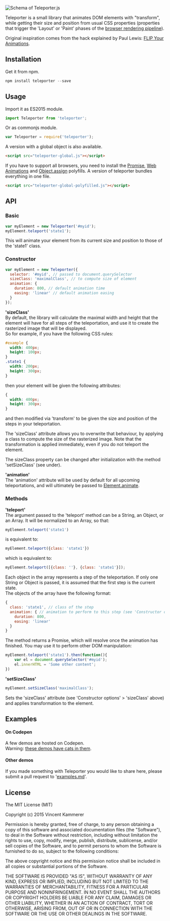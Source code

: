 ![Schema of Teleporter.js](http://vkammerer.github.io/teleporter/images/schema.png?v=3)  

Teleporter is a small library that animates DOM elements with "transform", while getting their size and position from usual CSS properties (properties that trigger the 'Layout' or 'Paint' phases of the [browser rendering pipeline](http://www.html5rocks.com/en/tutorials/internals/howbrowserswork/#The_main_flow)).

Original inspiration comes from the hack explained by Paul Lewis: [FLIP Your Animations](https://aerotwist.com/blog/flip-your-animations/).  

## Installation
Get it from npm.
```javascript
npm install teleporter --save
```
## Usage
Import it as ES2015 module.
```javascript
import Teleporter from 'teleporter';
```
Or as commonjs module.
```javascript
var Teleporter = require('teleporter');
```
A version with a global object is also available.
```html
<script src="teleporter-global.js"></script>
```
If you have to support all browsers, you need to install the [Promise](https://github.com/jakearchibald/es6-promise), [Web Animations](https://github.com/web-animations/web-animations-js) and [Object.assign](https://developer.mozilla.org/en-US/docs/Web/JavaScript/Reference/Global_Objects/Object/assign) polyfills. A version of teleporter bundles everything in one file.
```html
<script src="teleporter-global-polyfilled.js"></script>
```

## API
### Basic
```javascript
var myElement = new Teleporter('#myid');
myElement.teleport('state1');
```
This will animate your element from its current size and position to those of the 'state1' class.

### Constructor
```javascript
var myElement = new Teleporter({
  selector: '#myid', // passed to document.querySelector
  sizeClass: 'maximalClass', // to compute size of element
  animation: {
    duration: 800, // default animation time
    easing: 'linear' // default animation easing
  }
});
```
**'sizeClass'**  
By default, the library will calculate the maximal width and height that the element will have for all steps of the teleportation, and use it to create the rasterized image that will be displayed.  
So for example, if you have the following CSS rules:
```css
#example {
  width: 400px;
  height: 100px;
}
.state1 {
  width: 200px;
  height: 300px;
}
```
then your element will be given the following attributes:
```css
{
  width: 400px;
  height: 300px;
}
```
and then modified via 'transform' to be given the size and position of the steps in your teleportation.  

The 'sizeClass' attribute allows you to overwrite that behaviour, by applying a class to compute the size of the rasterized image. Note that the transformation is applied immediately, even if you do not teleport the element.  

The sizeClass property can be changed after initialization with the method 'setSizeClass' (see under).

**'animation'**  
The 'animation' attribute will be used by default for all upcoming teleportations, and will ultimately be passed to [Element.animate](http://w3c.github.io/web-animations/).


### Methods
**'teleport'**  
The argument passed to the 'teleport' method can be a String, an Object, or an Array.
It will be normalized to an Array, so that:
```javascript
myElement.teleport('state1')
```
is equivalent to:
```javascript
myElement.teleport({class: 'state1'})
```
which is equivalent to:
```javascript
myElement.teleport([{class: ''}, {class: 'state1'}]);
```  
Each object in the array represents a step of the teleportation. If only one String or Object is passed, it is assumed that the first step is the current state.  
The objects of the array have the following format:
```javascript
{
  class: 'state1', // class of the step
  animation: { // animation to perform to this step (see 'Constructor options' > 'animation' above)
    duration: 800,
    easing: 'linear'
  }
}
```
The method returns a Promise, which will resolve once the animation has finished. You may use it to perform other DOM manipulation:
```javascript
myElement.teleport('state1').then(function(){
	var el = document.querySelector('#myid');
	el.innerHTML = 'Some other content';
})
```

**'setSizeClass'**  
```javascript
myElement.setSizeClass('maximalClass');
```
Sets the 'sizeClass' attribute (see 'Constructor options' > 'sizeClass' above) and applies transformation to the element.
## Examples
#### On Codepen
A few demos are hosted on Codepen.  
Warning: [these demos have cats in them](http://codepen.io/collection/AvBoZo/).  

#### Other demos
If you made something with Teleporter you would like to share here, please submit a pull request to '[examples.md](https://github.com/vkammerer/teleporter/blob/master/docs/examples.md)'.  
## License
The MIT License (MIT)

Copyright (c) 2015 Vincent Kammerer

Permission is hereby granted, free of charge, to any person obtaining a copy
of this software and associated documentation files (the "Software"), to deal
in the Software without restriction, including without limitation the rights
to use, copy, modify, merge, publish, distribute, sublicense, and/or sell
copies of the Software, and to permit persons to whom the Software is
furnished to do so, subject to the following conditions:

The above copyright notice and this permission notice shall be included in all
copies or substantial portions of the Software.

THE SOFTWARE IS PROVIDED "AS IS", WITHOUT WARRANTY OF ANY KIND, EXPRESS OR
IMPLIED, INCLUDING BUT NOT LIMITED TO THE WARRANTIES OF MERCHANTABILITY,
FITNESS FOR A PARTICULAR PURPOSE AND NONINFRINGEMENT. IN NO EVENT SHALL THE
AUTHORS OR COPYRIGHT HOLDERS BE LIABLE FOR ANY CLAIM, DAMAGES OR OTHER
LIABILITY, WHETHER IN AN ACTION OF CONTRACT, TORT OR OTHERWISE, ARISING FROM,
OUT OF OR IN CONNECTION WITH THE SOFTWARE OR THE USE OR OTHER DEALINGS IN THE
SOFTWARE.
